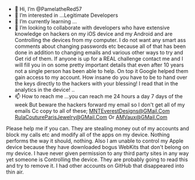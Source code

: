 - 👋 Hi, I’m @PamelatheRed57
- 👀 I’m interested in ...Legitimate Developers 
- 🌱 I’m currently learning ...
- 💞️ I’m looking to collaborate with developers who have extensive knowledge on hackers on my iOS device and my Android and are 
Controlling the devices from my computer. 
I do not want any smart ass comments about changing passwords etc because all of that has been done in addition to changing emails and various other ways to try and 
Get rid of them. If anyone is up for a REAL challenge contact me and I will fill you in on some pretty important details that even after 10 years not a single person has been able to help. 
On top it Google helped them gain access to my account. How insane do you have to be to hand over the keys directly to the hackers with your blessing! I read that in the analytics in the device! 
..
- 📫 How to reach me ...you can reach me 24 hours a day 7 days of the week 
But beware the hackers forward my email so I don't get all of my emails 
Cc copy to all of these;
MNTEverestDesigns@GMail.Com
RulaCoutureParisJewelry@GMail.Com
Or AMVaux@GMail.Com

Please help me if you can. They are stealing money out of my accounts and block my calls etc and modify all of the apps on my device. Nothing performs the way it should, nothing. 
Also I am unable to control my Apple device because they have downloaded bogus WebKits that don't belong on my device. I have never given permission to any third party sites in any way yet someone is 
Controlling the device. They are probably going to read this and try to remove it. I had other accounts on GitHub that disappeared into thin air. 


<!---
PamelatheRed57/PamelatheRed57 is a ✨ special ✨ repository because its `README.md` (this file) appears on your GitHub profile.
You can click the Preview link to take a look at your changes.

Thank you for your time and anything you can do to help me I appreciate and will be more than 
Happy to pay you for your time. Only if the situation is resolved. 

Pamela 
--->
